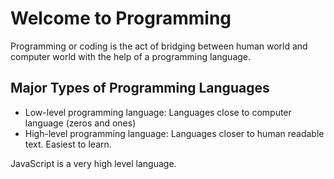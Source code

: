 # Welcome to Programming
Programming or coding is the act of bridging between human world and computer world with the help of a programming language.
## Major Types of Programming Languages
+ Low-level programming language: Languages close to computer language (zeros and ones)
+ High-level programming language: Languages closer to human readable text. Easiest to learn.

JavaScript is a very high level language.